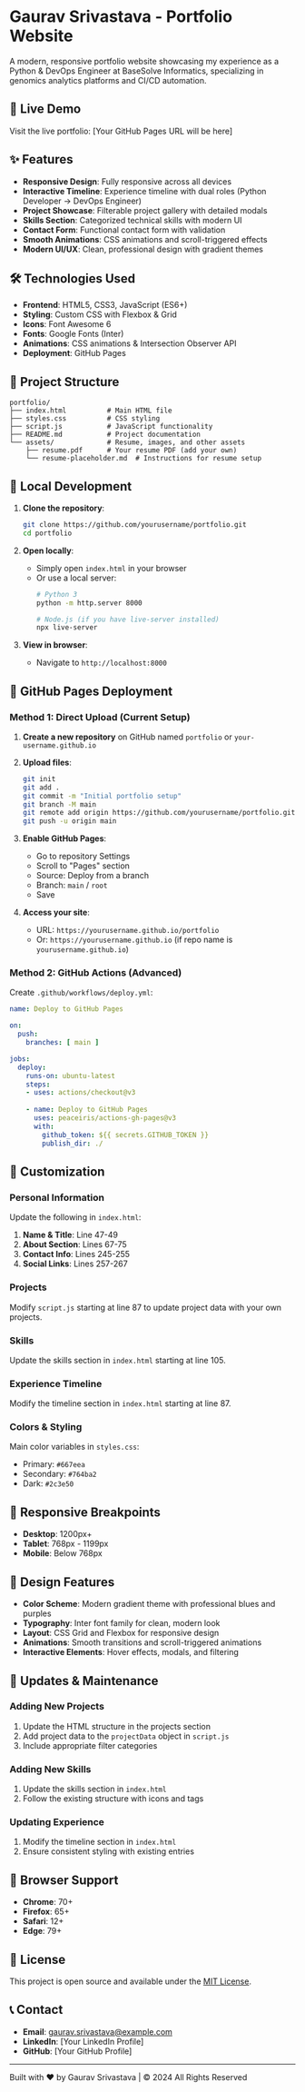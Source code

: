 # Gaurav Srivastava - Portfolio Website

A modern, responsive portfolio website showcasing my experience as a Python & DevOps Engineer at BaseSolve Informatics, specializing in genomics analytics platforms and CI/CD automation.

## 🚀 Live Demo

Visit the live portfolio: [Your GitHub Pages URL will be here]

## ✨ Features

- **Responsive Design**: Fully responsive across all devices
- **Interactive Timeline**: Experience timeline with dual roles (Python Developer → DevOps Engineer)
- **Project Showcase**: Filterable project gallery with detailed modals
- **Skills Section**: Categorized technical skills with modern UI
- **Contact Form**: Functional contact form with validation
- **Smooth Animations**: CSS animations and scroll-triggered effects
- **Modern UI/UX**: Clean, professional design with gradient themes

## 🛠️ Technologies Used

- **Frontend**: HTML5, CSS3, JavaScript (ES6+)
- **Styling**: Custom CSS with Flexbox & Grid
- **Icons**: Font Awesome 6
- **Fonts**: Google Fonts (Inter)
- **Animations**: CSS animations & Intersection Observer API
- **Deployment**: GitHub Pages

## 📁 Project Structure

```
portfolio/
├── index.html          # Main HTML file
├── styles.css          # CSS styling
├── script.js           # JavaScript functionality
├── README.md           # Project documentation
└── assets/             # Resume, images, and other assets
    ├── resume.pdf      # Your resume PDF (add your own)
    └── resume-placeholder.md  # Instructions for resume setup
```

## 🔧 Local Development

1. **Clone the repository**:
   ```bash
   git clone https://github.com/yourusername/portfolio.git
   cd portfolio
   ```

2. **Open locally**:
   - Simply open `index.html` in your browser
   - Or use a local server:
     ```bash
     # Python 3
     python -m http.server 8000
     
     # Node.js (if you have live-server installed)
     npx live-server
     ```

3. **View in browser**:
   - Navigate to `http://localhost:8000`

## 🚀 GitHub Pages Deployment

### Method 1: Direct Upload (Current Setup)

1. **Create a new repository** on GitHub named `portfolio` or `your-username.github.io`

2. **Upload files**:
   ```bash
   git init
   git add .
   git commit -m "Initial portfolio setup"
   git branch -M main
   git remote add origin https://github.com/yourusername/portfolio.git
   git push -u origin main
   ```

3. **Enable GitHub Pages**:
   - Go to repository Settings
   - Scroll to "Pages" section
   - Source: Deploy from a branch
   - Branch: `main` / `root`
   - Save

4. **Access your site**:
   - URL: `https://yourusername.github.io/portfolio`
   - Or: `https://yourusername.github.io` (if repo name is `yourusername.github.io`)

### Method 2: GitHub Actions (Advanced)

Create `.github/workflows/deploy.yml`:

```yaml
name: Deploy to GitHub Pages

on:
  push:
    branches: [ main ]

jobs:
  deploy:
    runs-on: ubuntu-latest
    steps:
    - uses: actions/checkout@v3
    
    - name: Deploy to GitHub Pages
      uses: peaceiris/actions-gh-pages@v3
      with:
        github_token: ${{ secrets.GITHUB_TOKEN }}
        publish_dir: ./
```

## 📝 Customization

### Personal Information
Update the following in `index.html`:

1. **Name & Title**: Line 47-49
2. **About Section**: Lines 67-75
3. **Contact Info**: Lines 245-255
4. **Social Links**: Lines 257-267

### Projects
Modify `script.js` starting at line 87 to update project data with your own projects.

### Skills
Update the skills section in `index.html` starting at line 105.

### Experience Timeline
Modify the timeline section in `index.html` starting at line 87.

### Colors & Styling
Main color variables in `styles.css`:
- Primary: `#667eea`
- Secondary: `#764ba2`
- Dark: `#2c3e50`

## 📱 Responsive Breakpoints

- **Desktop**: 1200px+
- **Tablet**: 768px - 1199px
- **Mobile**: Below 768px

## 🎨 Design Features

- **Color Scheme**: Modern gradient theme with professional blues and purples
- **Typography**: Inter font family for clean, modern look
- **Layout**: CSS Grid and Flexbox for responsive design
- **Animations**: Smooth transitions and scroll-triggered animations
- **Interactive Elements**: Hover effects, modals, and filtering

## 🔄 Updates & Maintenance

### Adding New Projects

1. Update the HTML structure in the projects section
2. Add project data to the `projectData` object in `script.js`
3. Include appropriate filter categories

### Adding New Skills

1. Update the skills section in `index.html`
2. Follow the existing structure with icons and tags

### Updating Experience

1. Modify the timeline section in `index.html`
2. Ensure consistent styling with existing entries

## 🐛 Browser Support

- **Chrome**: 70+
- **Firefox**: 65+
- **Safari**: 12+
- **Edge**: 79+

## 📄 License

This project is open source and available under the [MIT License](LICENSE).

## 📞 Contact

- **Email**: gaurav.srivastava@example.com
- **LinkedIn**: [Your LinkedIn Profile]
- **GitHub**: [Your GitHub Profile]

---

Built with ❤️ by Gaurav Srivastava | © 2024 All Rights Reserved 
